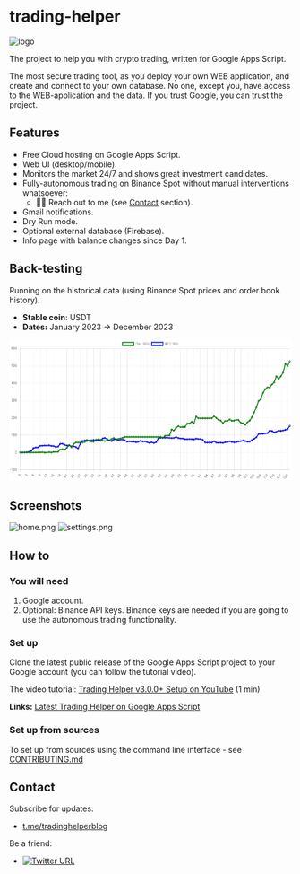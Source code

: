 # trading-helper

<img src="https://user-images.githubusercontent.com/7527778/167810306-0b882d1b-64b0-4fab-b647-9c3ef01e46b4.png" alt="logo" width="200"/>

The project to help you with crypto trading, written for Google Apps Script.

The most secure trading tool, as you deploy your own WEB application, and create and connect to your own database.
No one, except you, have access to the WEB-application and the data. If you trust Google, you can trust the project.

## Features

* Free Cloud hosting on Google Apps Script.
* Web UI (desktop/mobile).
* Monitors the market 24/7 and shows great investment candidates.
* Fully-autonomous trading on Binance Spot without manual interventions whatsoever:
  * 🤙🏻 Reach out to me (see [Contact](#contact) section).
* Gmail notifications.
* Dry Run mode.
* Optional external database (Firebase).
* Info page with balance changes since Day 1.

## Back-testing

Running on the historical data (using Binance Spot prices and order book history).

* **Stable coin**: USDT
* **Dates:** January 2023 -> December 2023

![back-testing.png](img/back-testing.png)

## Screenshots

![home.png](img/home.png)
![settings.png](img/settings.png)

## How to

### You will need

1. Google account.
2. Optional: Binance API keys.
   Binance keys are needed if you are going to use the autonomous trading functionality.

### Set up

Clone the latest public release of the Google Apps Script project to your Google account (you can follow the tutorial video).

The video tutorial:
[Trading Helper v3.0.0+ Setup on YouTube](https://youtu.be/ucue6ORV2n0) (1 min)

**Links:**
[Latest Trading Helper on Google Apps Script](https://script.google.com/home/projects/1GdE5hJKB4HlFyJmUQkqbbARl3KsRk5ypUhnXKwomJy_TMHaqZr8Knai6)

### Set up from sources

To set up from sources using the command line interface - see [CONTRIBUTING.md](./CONTRIBUTING.md)

## Contact

Subscribe for updates:
* [t.me/tradinghelperblog](https://t.me/tradinghelperblog)

Be a friend:
* [![Twitter URL](https://img.shields.io/twitter/url/https/x.com/d_g_t_l.svg?style=social&label=Follow%20%40bogdantimes)](https://x.com/d_g_t_l)

